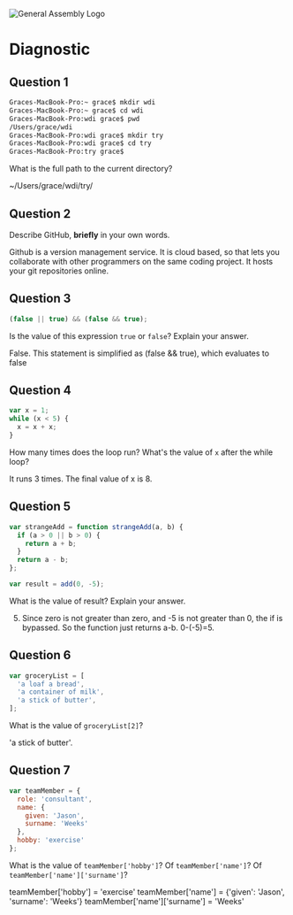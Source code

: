 ![General Assembly Logo](http://i.imgur.com/ke8USTq.png)

# Diagnostic

## Question 1

```sh
Graces-MacBook-Pro:~ grace$ mkdir wdi
Graces-MacBook-Pro:~ grace$ cd wdi
Graces-MacBook-Pro:wdi grace$ pwd
/Users/grace/wdi
Graces-MacBook-Pro:wdi grace$ mkdir try
Graces-MacBook-Pro:wdi grace$ cd try
Graces-MacBook-Pro:try grace$
```

What is the full path to the current directory?

~/Users/grace/wdi/try/

## Question 2

Describe GitHub, **briefly** in your own words.

Github is a version management service. It is cloud based, so that lets you collaborate with other programmers on the same coding project. It hosts your git repositories online.

## Question 3

```js
(false || true) && (false && true);
```

Is the value of this expression `true` or `false`?  Explain your answer.

False. This statement is simplified as (false && true), which evaluates to false

## Question 4

```js
var x = 1;
while (x < 5) {
  x = x + x;
}
```

How many times does the loop run?  What's the value of `x` after the while loop?

It runs 3 times. The final value of x is 8.

## Question 5

```js
var strangeAdd = function strangeAdd(a, b) {
  if (a > 0 || b > 0) {
    return a + b;
  }
  return a - b;
};

var result = add(0, -5);
```

What is the value of result?  Explain your answer.

5. Since zero is not greater than zero, and -5 is not greater than 0, the if is bypassed. So the function just returns a-b. 0-(-5)=5.

## Question 6

```js
var groceryList = [
  'a loaf a bread',
  'a container of milk',
  'a stick of butter',
];
```

What is the value of `groceryList[2]`?

'a stick of butter'.

## Question 7

```js
var teamMember = {
  role: 'consultant',
  name: {
    given: 'Jason',
    surname: 'Weeks'
  },
  hobby: 'exercise'
};
```

What is the value of `teamMember['hobby']`?  Of `teamMember['name']`?  Of `teamMember['name']['surname']`?

teamMember['hobby'] = 'exercise'
teamMember['name'] = {'given': 'Jason', 'surname': 'Weeks'}
teamMember['name']['surname'] = 'Weeks'
